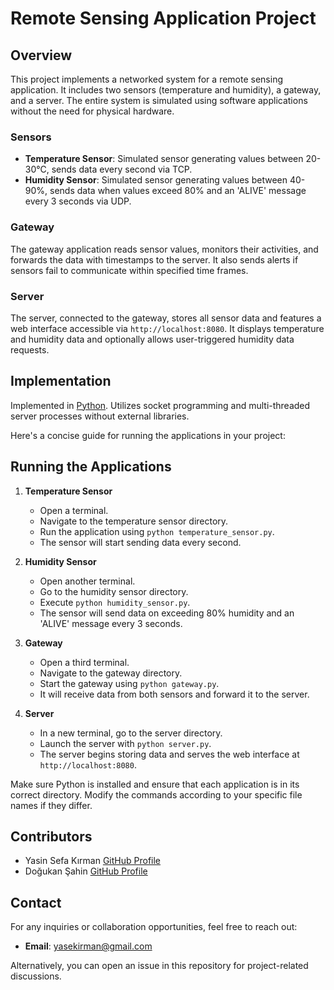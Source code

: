 # Remote Sensing Application Project

## Overview
This project implements a networked system for a remote sensing application. It includes two sensors (temperature and humidity), a gateway, and a server. The entire system is simulated using software applications without the need for physical hardware.

### Sensors
- **Temperature Sensor**: Simulated sensor generating values between 20-30°C, sends data every second via TCP.
- **Humidity Sensor**: Simulated sensor generating values between 40-90%, sends data when values exceed 80% and an 'ALIVE' message every 3 seconds via UDP.

### Gateway
The gateway application reads sensor values, monitors their activities, and forwards the data with timestamps to the server. It also sends alerts if sensors fail to communicate within specified time frames.

### Server
The server, connected to the gateway, stores all sensor data and features a web interface accessible via `http://localhost:8080`. It displays temperature and humidity data and optionally allows user-triggered humidity data requests.

## Implementation
Implemented in [Python](Python). Utilizes socket programming and multi-threaded server processes without external libraries.

Here's a concise guide for running the applications in your project:

## Running the Applications

1. **Temperature Sensor**
   - Open a terminal.
   - Navigate to the temperature sensor directory.
   - Run the application using `python temperature_sensor.py`.
   - The sensor will start sending data every second.

2. **Humidity Sensor**
   - Open another terminal.
   - Go to the humidity sensor directory.
   - Execute `python humidity_sensor.py`.
   - The sensor will send data on exceeding 80% humidity and an 'ALIVE' message every 3 seconds.

3. **Gateway**
   - Open a third terminal.
   - Navigate to the gateway directory.
   - Start the gateway using `python gateway.py`.
   - It will receive data from both sensors and forward it to the server.

4. **Server**
   - In a new terminal, go to the server directory.
   - Launch the server with `python server.py`.
   - The server begins storing data and serves the web interface at `http://localhost:8080`.

Make sure Python is installed and ensure that each application is in its correct directory. Modify the commands according to your specific file names if they differ.

## Contributors
- Yasin Sefa Kırman [GitHub Profile](https://github.com/YasinSefa15)
- Doğukan Şahin [GitHub Profile](https://github.com/dogukan-sahin)


## Contact

For any inquiries or collaboration opportunities, feel free to reach out:

- **Email**: [yasekirman@gmail.com](mailto:yasekirman@gmail.com)

Alternatively, you can open an issue in this repository for project-related discussions.